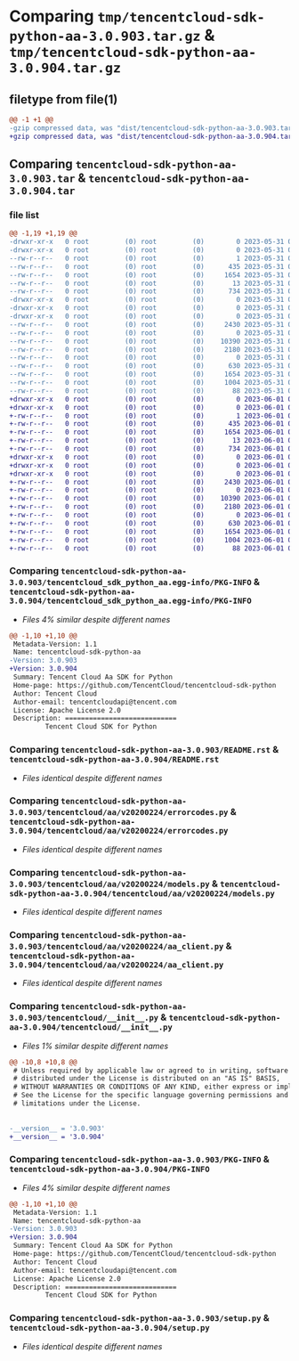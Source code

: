 # Comparing `tmp/tencentcloud-sdk-python-aa-3.0.903.tar.gz` & `tmp/tencentcloud-sdk-python-aa-3.0.904.tar.gz`

## filetype from file(1)

```diff
@@ -1 +1 @@
-gzip compressed data, was "dist/tencentcloud-sdk-python-aa-3.0.903.tar", last modified: Wed May 31 01:59:40 2023, max compression
+gzip compressed data, was "dist/tencentcloud-sdk-python-aa-3.0.904.tar", last modified: Thu Jun  1 02:23:56 2023, max compression
```

## Comparing `tencentcloud-sdk-python-aa-3.0.903.tar` & `tencentcloud-sdk-python-aa-3.0.904.tar`

### file list

```diff
@@ -1,19 +1,19 @@
-drwxr-xr-x   0 root         (0) root         (0)        0 2023-05-31 01:59:40.000000 tencentcloud-sdk-python-aa-3.0.903/
-drwxr-xr-x   0 root         (0) root         (0)        0 2023-05-31 01:59:40.000000 tencentcloud-sdk-python-aa-3.0.903/tencentcloud_sdk_python_aa.egg-info/
--rw-r--r--   0 root         (0) root         (0)        1 2023-05-31 01:59:40.000000 tencentcloud-sdk-python-aa-3.0.903/tencentcloud_sdk_python_aa.egg-info/dependency_links.txt
--rw-r--r--   0 root         (0) root         (0)      435 2023-05-31 01:59:40.000000 tencentcloud-sdk-python-aa-3.0.903/tencentcloud_sdk_python_aa.egg-info/SOURCES.txt
--rw-r--r--   0 root         (0) root         (0)     1654 2023-05-31 01:59:40.000000 tencentcloud-sdk-python-aa-3.0.903/tencentcloud_sdk_python_aa.egg-info/PKG-INFO
--rw-r--r--   0 root         (0) root         (0)       13 2023-05-31 01:59:40.000000 tencentcloud-sdk-python-aa-3.0.903/tencentcloud_sdk_python_aa.egg-info/top_level.txt
--rw-r--r--   0 root         (0) root         (0)      734 2023-05-31 01:59:40.000000 tencentcloud-sdk-python-aa-3.0.903/README.rst
-drwxr-xr-x   0 root         (0) root         (0)        0 2023-05-31 01:59:40.000000 tencentcloud-sdk-python-aa-3.0.903/tencentcloud/
-drwxr-xr-x   0 root         (0) root         (0)        0 2023-05-31 01:59:40.000000 tencentcloud-sdk-python-aa-3.0.903/tencentcloud/aa/
-drwxr-xr-x   0 root         (0) root         (0)        0 2023-05-31 01:59:40.000000 tencentcloud-sdk-python-aa-3.0.903/tencentcloud/aa/v20200224/
--rw-r--r--   0 root         (0) root         (0)     2430 2023-05-31 01:59:40.000000 tencentcloud-sdk-python-aa-3.0.903/tencentcloud/aa/v20200224/errorcodes.py
--rw-r--r--   0 root         (0) root         (0)        0 2023-05-31 01:59:40.000000 tencentcloud-sdk-python-aa-3.0.903/tencentcloud/aa/v20200224/__init__.py
--rw-r--r--   0 root         (0) root         (0)    10390 2023-05-31 01:59:40.000000 tencentcloud-sdk-python-aa-3.0.903/tencentcloud/aa/v20200224/models.py
--rw-r--r--   0 root         (0) root         (0)     2180 2023-05-31 01:59:40.000000 tencentcloud-sdk-python-aa-3.0.903/tencentcloud/aa/v20200224/aa_client.py
--rw-r--r--   0 root         (0) root         (0)        0 2023-05-31 01:59:40.000000 tencentcloud-sdk-python-aa-3.0.903/tencentcloud/aa/__init__.py
--rw-r--r--   0 root         (0) root         (0)      630 2023-05-31 01:59:40.000000 tencentcloud-sdk-python-aa-3.0.903/tencentcloud/__init__.py
--rw-r--r--   0 root         (0) root         (0)     1654 2023-05-31 01:59:40.000000 tencentcloud-sdk-python-aa-3.0.903/PKG-INFO
--rw-r--r--   0 root         (0) root         (0)     1004 2023-05-31 01:59:40.000000 tencentcloud-sdk-python-aa-3.0.903/setup.py
--rw-r--r--   0 root         (0) root         (0)       88 2023-05-31 01:59:40.000000 tencentcloud-sdk-python-aa-3.0.903/setup.cfg
+drwxr-xr-x   0 root         (0) root         (0)        0 2023-06-01 02:23:56.000000 tencentcloud-sdk-python-aa-3.0.904/
+drwxr-xr-x   0 root         (0) root         (0)        0 2023-06-01 02:23:56.000000 tencentcloud-sdk-python-aa-3.0.904/tencentcloud_sdk_python_aa.egg-info/
+-rw-r--r--   0 root         (0) root         (0)        1 2023-06-01 02:23:56.000000 tencentcloud-sdk-python-aa-3.0.904/tencentcloud_sdk_python_aa.egg-info/dependency_links.txt
+-rw-r--r--   0 root         (0) root         (0)      435 2023-06-01 02:23:56.000000 tencentcloud-sdk-python-aa-3.0.904/tencentcloud_sdk_python_aa.egg-info/SOURCES.txt
+-rw-r--r--   0 root         (0) root         (0)     1654 2023-06-01 02:23:56.000000 tencentcloud-sdk-python-aa-3.0.904/tencentcloud_sdk_python_aa.egg-info/PKG-INFO
+-rw-r--r--   0 root         (0) root         (0)       13 2023-06-01 02:23:56.000000 tencentcloud-sdk-python-aa-3.0.904/tencentcloud_sdk_python_aa.egg-info/top_level.txt
+-rw-r--r--   0 root         (0) root         (0)      734 2023-06-01 02:23:55.000000 tencentcloud-sdk-python-aa-3.0.904/README.rst
+drwxr-xr-x   0 root         (0) root         (0)        0 2023-06-01 02:23:56.000000 tencentcloud-sdk-python-aa-3.0.904/tencentcloud/
+drwxr-xr-x   0 root         (0) root         (0)        0 2023-06-01 02:23:56.000000 tencentcloud-sdk-python-aa-3.0.904/tencentcloud/aa/
+drwxr-xr-x   0 root         (0) root         (0)        0 2023-06-01 02:23:56.000000 tencentcloud-sdk-python-aa-3.0.904/tencentcloud/aa/v20200224/
+-rw-r--r--   0 root         (0) root         (0)     2430 2023-06-01 02:23:55.000000 tencentcloud-sdk-python-aa-3.0.904/tencentcloud/aa/v20200224/errorcodes.py
+-rw-r--r--   0 root         (0) root         (0)        0 2023-06-01 02:23:55.000000 tencentcloud-sdk-python-aa-3.0.904/tencentcloud/aa/v20200224/__init__.py
+-rw-r--r--   0 root         (0) root         (0)    10390 2023-06-01 02:23:55.000000 tencentcloud-sdk-python-aa-3.0.904/tencentcloud/aa/v20200224/models.py
+-rw-r--r--   0 root         (0) root         (0)     2180 2023-06-01 02:23:55.000000 tencentcloud-sdk-python-aa-3.0.904/tencentcloud/aa/v20200224/aa_client.py
+-rw-r--r--   0 root         (0) root         (0)        0 2023-06-01 02:23:55.000000 tencentcloud-sdk-python-aa-3.0.904/tencentcloud/aa/__init__.py
+-rw-r--r--   0 root         (0) root         (0)      630 2023-06-01 02:23:55.000000 tencentcloud-sdk-python-aa-3.0.904/tencentcloud/__init__.py
+-rw-r--r--   0 root         (0) root         (0)     1654 2023-06-01 02:23:56.000000 tencentcloud-sdk-python-aa-3.0.904/PKG-INFO
+-rw-r--r--   0 root         (0) root         (0)     1004 2023-06-01 02:23:55.000000 tencentcloud-sdk-python-aa-3.0.904/setup.py
+-rw-r--r--   0 root         (0) root         (0)       88 2023-06-01 02:23:56.000000 tencentcloud-sdk-python-aa-3.0.904/setup.cfg
```

### Comparing `tencentcloud-sdk-python-aa-3.0.903/tencentcloud_sdk_python_aa.egg-info/PKG-INFO` & `tencentcloud-sdk-python-aa-3.0.904/tencentcloud_sdk_python_aa.egg-info/PKG-INFO`

 * *Files 4% similar despite different names*

```diff
@@ -1,10 +1,10 @@
 Metadata-Version: 1.1
 Name: tencentcloud-sdk-python-aa
-Version: 3.0.903
+Version: 3.0.904
 Summary: Tencent Cloud Aa SDK for Python
 Home-page: https://github.com/TencentCloud/tencentcloud-sdk-python
 Author: Tencent Cloud
 Author-email: tencentcloudapi@tencent.com
 License: Apache License 2.0
 Description: ============================
         Tencent Cloud SDK for Python
```

### Comparing `tencentcloud-sdk-python-aa-3.0.903/README.rst` & `tencentcloud-sdk-python-aa-3.0.904/README.rst`

 * *Files identical despite different names*

### Comparing `tencentcloud-sdk-python-aa-3.0.903/tencentcloud/aa/v20200224/errorcodes.py` & `tencentcloud-sdk-python-aa-3.0.904/tencentcloud/aa/v20200224/errorcodes.py`

 * *Files identical despite different names*

### Comparing `tencentcloud-sdk-python-aa-3.0.903/tencentcloud/aa/v20200224/models.py` & `tencentcloud-sdk-python-aa-3.0.904/tencentcloud/aa/v20200224/models.py`

 * *Files identical despite different names*

### Comparing `tencentcloud-sdk-python-aa-3.0.903/tencentcloud/aa/v20200224/aa_client.py` & `tencentcloud-sdk-python-aa-3.0.904/tencentcloud/aa/v20200224/aa_client.py`

 * *Files identical despite different names*

### Comparing `tencentcloud-sdk-python-aa-3.0.903/tencentcloud/__init__.py` & `tencentcloud-sdk-python-aa-3.0.904/tencentcloud/__init__.py`

 * *Files 1% similar despite different names*

```diff
@@ -10,8 +10,8 @@
 # Unless required by applicable law or agreed to in writing, software
 # distributed under the License is distributed on an "AS IS" BASIS,
 # WITHOUT WARRANTIES OR CONDITIONS OF ANY KIND, either express or implied.
 # See the License for the specific language governing permissions and
 # limitations under the License.
 
 
-__version__ = '3.0.903'
+__version__ = '3.0.904'
```

### Comparing `tencentcloud-sdk-python-aa-3.0.903/PKG-INFO` & `tencentcloud-sdk-python-aa-3.0.904/PKG-INFO`

 * *Files 4% similar despite different names*

```diff
@@ -1,10 +1,10 @@
 Metadata-Version: 1.1
 Name: tencentcloud-sdk-python-aa
-Version: 3.0.903
+Version: 3.0.904
 Summary: Tencent Cloud Aa SDK for Python
 Home-page: https://github.com/TencentCloud/tencentcloud-sdk-python
 Author: Tencent Cloud
 Author-email: tencentcloudapi@tencent.com
 License: Apache License 2.0
 Description: ============================
         Tencent Cloud SDK for Python
```

### Comparing `tencentcloud-sdk-python-aa-3.0.903/setup.py` & `tencentcloud-sdk-python-aa-3.0.904/setup.py`

 * *Files identical despite different names*

